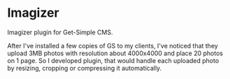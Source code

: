 Imagizer
========

Imagizer plugin for Get-Simple CMS.

After I've installed a few copies of GS to my clients, I've noticed that they upload 3MB photos with resolution about 4000x4000 and place 20 photos on 1 page. So I developed plugin, that would handle each uploaded photo by resizing, cropping or compressing it automatically.

